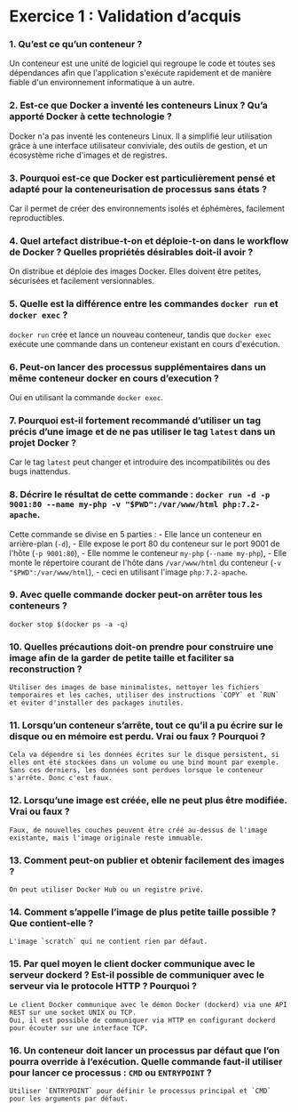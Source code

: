 # Exercice 1 : Validation d’acquis

### 1. Qu’est ce qu’un conteneur ?
   Un conteneur est une unité de logiciel qui regroupe le code et toutes ses dépendances afin que l'application s'exécute rapidement et de manière fiable d'un environnement informatique à un autre.

### 2. Est-ce que Docker a inventé les conteneurs Linux ? Qu’a apporté Docker à cette technologie ?
   Docker n'a pas inventé les conteneurs Linux.
   Il a simplifié leur utilisation grâce à une interface utilisateur conviviale, des outils de gestion, et un écosystème riche d'images et de registres.

### 3. Pourquoi est-ce que Docker est particulièrement pensé et adapté pour la conteneurisation de processus sans états ?
   Car il permet de créer des environnements isolés et éphémères, facilement reproductibles.

### 4. Quel artefact distribue-t-on et déploie-t-on dans le workflow de Docker ? Quelles propriétés désirables doit-il avoir ?
   On distribue et déploie des images Docker. Elles doivent être petites, sécurisées et facilement versionnables.

### 5. Quelle est la différence entre les commandes `docker run` et `docker exec` ?
   `docker run` crée et lance un nouveau conteneur, tandis que `docker exec` exécute une commande dans un conteneur existant en cours d'exécution.

### 6. Peut-on lancer des processus supplémentaires dans un même conteneur docker en cours d’execution ?
   Oui en utilisant la commande `docker exec`.

### 7. Pourquoi est-il fortement recommandé d’utiliser un tag précis d’une image et de ne pas utiliser le tag `latest` dans un projet Docker ?
   Car le tag `latest` peut changer et introduire des incompatibilités ou des bugs inattendus.

### 8. Décrire le résultat de cette commande : `docker run -d -p 9001:80 --name my-php -v "$PWD":/var/www/html php:7.2-apache`.
   Cette commande se divise en 5 parties :
       - Elle lance un conteneur en arrière-plan (`-d`), 
       - Elle expose le port 80 du conteneur sur le port 9001 de l'hôte (`-p 9001:80`), 
       - Elle nomme le conteneur `my-php` (`--name my-php`),
       - Elle monte le répertoire courant de l'hôte dans `/var/www/html` du conteneur (`-v "$PWD":/var/www/html`),
       - ceci en utilisant l'image `php:7.2-apache`.

### 9. Avec quelle commande docker peut-on arrêter tous les conteneurs ?
   `docker stop $(docker ps -a -q)`

### 10. Quelles précautions doit-on prendre pour construire une image afin de la garder de petite taille et faciliter sa reconstruction ?
    Utiliser des images de base minimalistes, nettoyer les fichiers temporaires et les caches, utiliser des instructions `COPY` et `RUN` et éviter d'installer des packages inutiles.

### 11. Lorsqu’un conteneur s’arrête, tout ce qu’il a pu écrire sur le disque ou en mémoire est perdu. Vrai ou faux ? Pourquoi ?
    Cela va dépendre si les données écrites sur le disque persistent, si elles ont été stockées dans un volume ou une bind mount par exemple. Sans ces derniers, les données sont perdues lorsque le conteneur s'arrête. Donc c'est faux.

### 12. Lorsqu’une image est créée, elle ne peut plus être modifiée. Vrai ou faux ?
    Faux, de nouvelles couches peuvent être créé au-dessus de l'image existante, mais l'image originale reste immuable.

### 13. Comment peut-on publier et obtenir facilement des images ?
    On peut utiliser Docker Hub ou un registre privé.

### 14. Comment s’appelle l’image de plus petite taille possible ? Que contient-elle ?
    L'image `scratch` qui ne contient rien par défaut.

### 15. Par quel moyen le client docker communique avec le serveur dockerd ? Est-il possible de communiquer avec le serveur via le protocole HTTP ? Pourquoi ?
    Le client Docker communique avec le démon Docker (dockerd) via une API REST sur une socket UNIX ou TCP. 
    Oui, il est possible de communiquer via HTTP en configurant dockerd pour écouter sur une interface TCP.

### 16. Un conteneur doit lancer un processus par défaut que l’on pourra override à l’exécution. Quelle commande faut-il utiliser pour lancer ce processus : `CMD` ou `ENTRYPOINT` ?
    Utiliser `ENTRYPOINT` pour définir le processus principal et `CMD` pour les arguments par défaut.

